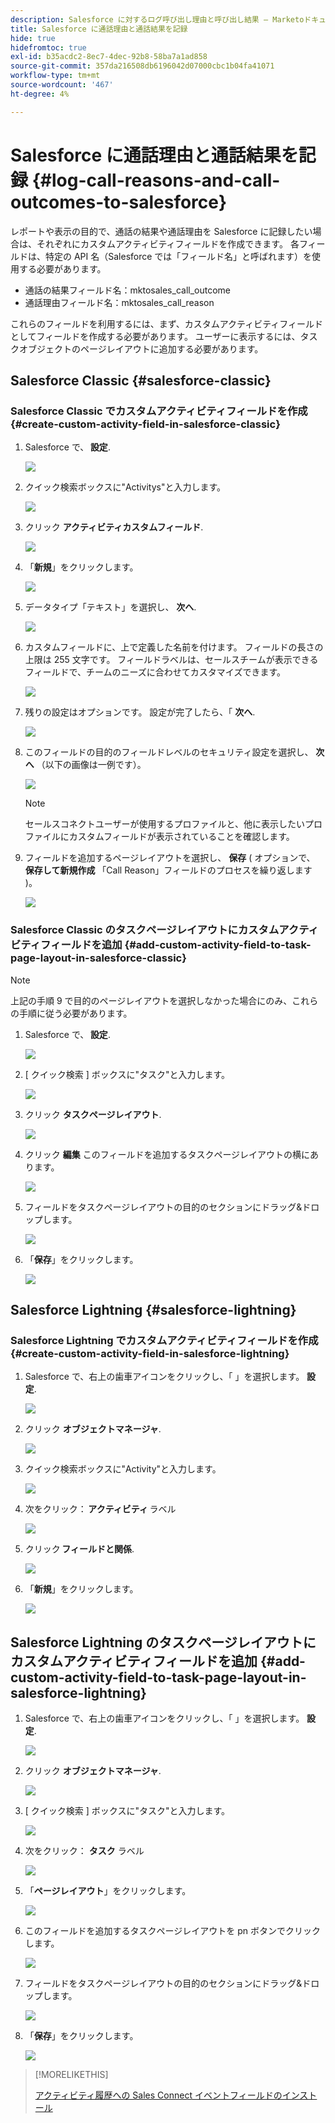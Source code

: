 ```yaml
---
description: Salesforce に対するログ呼び出し理由と呼び出し結果 — Marketoドキュメント — 製品ドキュメント
title: Salesforce に通話理由と通話結果を記録
hide: true
hidefromtoc: true
exl-id: b35acdc2-8ec7-4dec-92b8-58ba7a1ad858
source-git-commit: 357da216508db6196042d07000cbc1b04fa41071
workflow-type: tm+mt
source-wordcount: '467'
ht-degree: 4%

---
```


# Salesforce に通話理由と通話結果を記録 {#log-call-reasons-and-call-outcomes-to-salesforce}

レポートや表示の目的で、通話の結果や通話理由を Salesforce に記録したい場合は、それぞれにカスタムアクティビティフィールドを作成できます。 各フィールドは、特定の API 名（Salesforce では「フィールド名」と呼ばれます）を使用する必要があります。

* 通話の結果フィールド名：mktosales_call_outcome
* 通話理由フィールド名：mktosales_call_reason

これらのフィールドを利用するには、まず、カスタムアクティビティフィールドとしてフィールドを作成する必要があります。 ユーザーに表示するには、タスクオブジェクトのページレイアウトに追加する必要があります。

## Salesforce Classic {#salesforce-classic}

### Salesforce Classic でカスタムアクティビティフィールドを作成  {#create-custom-activity-field-in-salesforce-classic}

1. Salesforce で、 **設定**.

   ![](assets/log-call-reasons-and-call-outcomes-to-salesforce-1.png)

1. クイック検索ボックスに&quot;Activitys&quot;と入力します。

   ![](assets/log-call-reasons-and-call-outcomes-to-salesforce-2.png)

1. クリック **アクティビティカスタムフィールド**.

   ![](assets/log-call-reasons-and-call-outcomes-to-salesforce-3.png)

1. 「**新規**」をクリックします。

   ![](assets/log-call-reasons-and-call-outcomes-to-salesforce-4.png)

1. データタイプ「テキスト」を選択し、 **次へ**.

   ![](assets/log-call-reasons-and-call-outcomes-to-salesforce-5.png)

1. カスタムフィールドに、上で定義した名前を付けます。 フィールドの長さの上限は 255 文字です。 フィールドラベルは、セールスチームが表示できるフィールドで、チームのニーズに合わせてカスタマイズできます。

   ![](assets/log-call-reasons-and-call-outcomes-to-salesforce-6.png)

1. 残りの設定はオプションです。 設定が完了したら、「 **次へ**.

   ![](assets/log-call-reasons-and-call-outcomes-to-salesforce-7.png)

1. このフィールドの目的のフィールドレベルのセキュリティ設定を選択し、 **次へ** （以下の画像は一例です）。

   ![](assets/log-call-reasons-and-call-outcomes-to-salesforce-8.png)

   >[!NOTE]
   >
   >セールスコネクトユーザーが使用するプロファイルと、他に表示したいプロファイルにカスタムフィールドが表示されていることを確認します。

1. フィールドを追加するページレイアウトを選択し、 **保存** ( オプションで、 **保存して新規作成** 「Call Reason」フィールドのプロセスを繰り返します )。

   ![](assets/log-call-reasons-and-call-outcomes-to-salesforce-9.png)

### Salesforce Classic のタスクページレイアウトにカスタムアクティビティフィールドを追加 {#add-custom-activity-field-to-task-page-layout-in-salesforce-classic}

>[!NOTE]
>
>上記の手順 9 で目的のページレイアウトを選択しなかった場合にのみ、これらの手順に従う必要があります。

1. Salesforce で、 **設定**.

   ![](assets/log-call-reasons-and-call-outcomes-to-salesforce-10.png)

1. [ クイック検索 ] ボックスに&quot;タスク&quot;と入力します。

   ![](assets/log-call-reasons-and-call-outcomes-to-salesforce-11.png)

1. クリック **タスクページレイアウト**.

   ![](assets/log-call-reasons-and-call-outcomes-to-salesforce-12.png)

1. クリック **編集** このフィールドを追加するタスクページレイアウトの横にあります。

   ![](assets/log-call-reasons-and-call-outcomes-to-salesforce-13.png)

1. フィールドをタスクページレイアウトの目的のセクションにドラッグ&amp;ドロップします。

   ![](assets/log-call-reasons-and-call-outcomes-to-salesforce-14.png)

1. 「**保存**」をクリックします。

   ![](assets/log-call-reasons-and-call-outcomes-to-salesforce-15.png)

## Salesforce Lightning {#salesforce-lightning}

### Salesforce Lightning でカスタムアクティビティフィールドを作成 {#create-custom-activity-field-in-salesforce-lightning}

1. Salesforce で、右上の歯車アイコンをクリックし、「 」を選択します。 **設定**.

   ![](assets/log-call-reasons-and-call-outcomes-to-salesforce-16.png)

1. クリック **オブジェクトマネージャ**.

   ![](assets/log-call-reasons-and-call-outcomes-to-salesforce-17.png)

1. クイック検索ボックスに&quot;Activity&quot;と入力します。

   ![](assets/log-call-reasons-and-call-outcomes-to-salesforce-18.png)

1. 次をクリック： **アクティビティ** ラベル

   ![](assets/log-call-reasons-and-call-outcomes-to-salesforce-19.png)

1. クリック **フィールドと関係**.

   ![](assets/log-call-reasons-and-call-outcomes-to-salesforce-20.png)

1. 「**新規**」をクリックします。

   ![](assets/log-call-reasons-and-call-outcomes-to-salesforce-21.png)

## Salesforce Lightning のタスクページレイアウトにカスタムアクティビティフィールドを追加 {#add-custom-activity-field-to-task-page-layout-in-salesforce-lightning}

1. Salesforce で、右上の歯車アイコンをクリックし、「 」を選択します。 **設定**.

   ![](assets/log-call-reasons-and-call-outcomes-to-salesforce-22.png)

1. クリック **オブジェクトマネージャ**.

   ![](assets/log-call-reasons-and-call-outcomes-to-salesforce-23.png)

1. [ クイック検索 ] ボックスに&quot;タスク&quot;と入力します。

   ![](assets/log-call-reasons-and-call-outcomes-to-salesforce-24.png)

1. 次をクリック： **タスク** ラベル

   ![](assets/log-call-reasons-and-call-outcomes-to-salesforce-25.png)

1. 「**ページレイアウト**」をクリックします。

   ![](assets/log-call-reasons-and-call-outcomes-to-salesforce-26.png)

1. このフィールドを追加するタスクページレイアウトを pn ボタンでクリックします。

   ![](assets/log-call-reasons-and-call-outcomes-to-salesforce-27.png)

1. フィールドをタスクページレイアウトの目的のセクションにドラッグ&amp;ドロップします。

   ![](assets/log-call-reasons-and-call-outcomes-to-salesforce-28.png)

1. 「**保存**」をクリックします。

   ![](assets/log-call-reasons-and-call-outcomes-to-salesforce-29.png)

>[!MORELIKETHIS]
>
>[アクティビティ履歴への Sales Connect イベントフィールドのインストール](/help/marketo/product-docs/marketo-sales-connect/crm/salesforce-customization/install-sales-connect-event-fields-on-activity-history.md)
